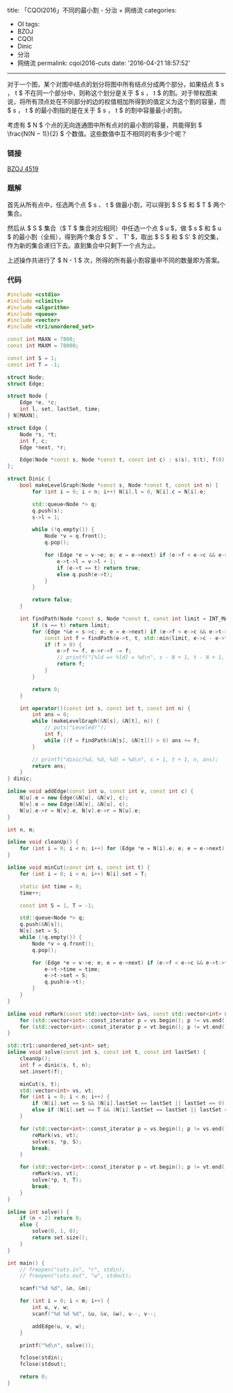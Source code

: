 title: 「CQOI2016」不同的最小割 - 分治 + 网络流
categories:
  - OI
tags:
  - BZOJ
  - CQOI
  - Dinic
  - 分治
  - 网络流
permalink: cqoi2016-cuts
date: '2016-04-21 18:57:52'
---

对于一个图，某个对图中结点的划分将图中所有结点分成两个部分，如果结点 $ s $，$ t $ 不在同一个部分中，则称这个划分是关于 $ s $，$ t $ 的割。对于带权图来说，将所有顶点处在不同部分的边的权值相加所得到的值定义为这个割的容量，而 $ s $，$ t $ 的最小割指的是在关于 $ s $，$ t $ 的割中容量最小的割。

考虑有 $ N $ 个点的无向连通图中所有点对的最小割的容量，共能得到 $ \frac{N(N − 1)}{2} $ 个数值。这些数值中互不相同的有多少个呢？

<!-- more -->

### 链接

[BZOJ 4519](http://www.lydsy.com/JudgeOnline/problem.php?id=4519)

### 题解

首先从所有点中，任选两个点 $ s $、$ t $ 做最小割，可以得到 $ S $ 和 $ T $ 两个集合。

然后从 $ S $ 集合（$ T $ 集合对应相同）中任选一个点 $ u $，做 $ s $ 和 $ u $ 的最小割（全局），得到两个集合 $ S' $、$ T' $，取出 $ S $ 和 $ S' $ 的交集，作为新的集合递归下去。直到集合中只剩下一个点为止。

上述操作共进行了 $ N - 1 $ 次，所得的所有最小割容量中不同的数量即为答案。

### 代码

```cpp
#include <cstdio>
#include <climits>
#include <algorithm>
#include <queue>
#include <vector>
#include <tr1/unordered_set>

const int MAXN = 7800;
const int MAXM = 78000;

const int S = 1;
const int T = -1;

struct Node;
struct Edge;

struct Node {
    Edge *e, *c;
    int l, set, lastSet, time;
} N[MAXN];

struct Edge {
    Node *s, *t;
    int f, c;
    Edge *next, *r;

    Edge(Node *const s, Node *const t, const int c) : s(s), t(t), f(0), c(c), next(s->e) {}
};

struct Dinic {
    bool makeLevelGraph(Node *const s, Node *const t, const int n) {
        for (int i = 0; i < n; i++) N[i].l = 0, N[i].c = N[i].e;

        std::queue<Node *> q;
        q.push(s);
        s->l = 1;

        while (!q.empty()) {
            Node *v = q.front();
            q.pop();

            for (Edge *e = v->e; e; e = e->next) if (e->f < e->c && e->t->l == 0) {
                e->t->l = v->l + 1;
                if (e->t == t) return true;
                else q.push(e->t);
            }
        }

        return false;
    }

    int findPath(Node *const s, Node *const t, const int limit = INT_MAX) {
        if (s == t) return limit;
        for (Edge *&e = s->c; e; e = e->next) if (e->f < e->c && e->t->l == s->l + 1) {
            const int f = findPath(e->t, t, std::min(limit, e->c - e->f));
            if (f > 0) {
                e->f += f, e->r->f -= f;
                // printf("[%ld => %ld] = %d\n", s - N + 1, t - N + 1, f);
                return f;
            }
        }

        return 0;
    }

    int operator()(const int s, const int t, const int n) {
        int ans = 0;
        while (makeLevelGraph(&N[s], &N[t], n)) {
            // puts("Leveled!");
            int f;
            while ((f = findPath(&N[s], &N[t])) > 0) ans += f;
        }

        // printf("dinic(%d, %d, %d) = %d\n", s + 1, t + 1, n, ans);
        return ans;
    }
} dinic;

inline void addEdge(const int u, const int v, const int c) {
    N[u].e = new Edge(&N[u], &N[v], c);
    N[v].e = new Edge(&N[v], &N[u], c);
    N[u].e->r = N[v].e, N[v].e->r = N[u].e;
}

int n, m;

inline void cleanUp() {
    for (int i = 0; i < n; i++) for (Edge *e = N[i].e; e; e = e->next) e->f = 0;
}

inline void minCut(const int s, const int t) {
    for (int i = 0; i < n; i++) N[i].set = T;

    static int time = 0;
    time++;

    const int S = 1, T = -1;

    std::queue<Node *> q;
    q.push(&N[s]);
    N[s].set = S;
    while (!q.empty()) {
        Node *v = q.front();
        q.pop();

        for (Edge *e = v->e; e; e = e->next) if (e->f < e->c && e->t->time != time) {
            e->t->time = time;
            e->t->set = S;
            q.push(e->t);
        }
    }
}

inline void reMark(const std::vector<int> &vs, const std::vector<int> &vt) {
    for (std::vector<int>::const_iterator p = vs.begin(); p != vs.end(); p++) N[*p].lastSet = S;
    for (std::vector<int>::const_iterator p = vt.begin(); p != vt.end(); p++) N[*p].lastSet = T;
}

std::tr1::unordered_set<int> set;
inline void solve(const int s, const int t, const int lastSet) {
    cleanUp();
    int f = dinic(s, t, n);
    set.insert(f);

    minCut(s, t);
    std::vector<int> vs, vt;
    for (int i = 0; i < n; i++) {
        if (N[i].set == S && (N[i].lastSet == lastSet || lastSet == 0)) vs.push_back(i);
        else if (N[i].set == T && (N[i].lastSet == lastSet || lastSet == 0)) vt.push_back(i);
    }

    for (std::vector<int>::const_iterator p = vs.begin(); p != vs.end(); p++) if (*p != s) {
        reMark(vs, vt);
        solve(s, *p, S);
        break;
    }

    for (std::vector<int>::const_iterator p = vt.begin(); p != vt.end(); p++) if (*p != t) {
        reMark(vs, vt);
        solve(*p, t, T);
        break;
    }
}

inline int solve() {
    if (n < 2) return 0;
    else {
        solve(0, 1, 0);
        return set.size();
    }
}

int main() {
    // freopen("cuts.in", "r", stdin);
    // freopen("cuts.out", "w", stdout);

    scanf("%d %d", &n, &m);

    for (int i = 0; i < m; i++) {
        int u, v, w;
        scanf("%d %d %d", &u, &v, &w), u--, v--;

        addEdge(u, v, w);
    }

    printf("%d\n", solve());

    fclose(stdin);
    fclose(stdout);

    return 0;
}
```